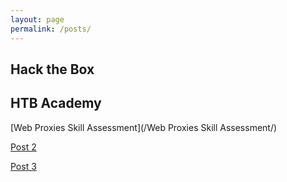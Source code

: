 ```yaml
---
layout: page
permalink: /posts/
---
```


## Hack the Box

## HTB Academy

[Web Proxies Skill Assessment](/Web Proxies Skill Assessment/)

[Post 2](/htb-academy-post-2/)

[Post 3](/htb-academy-post-3/)
